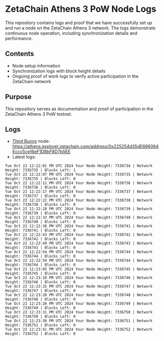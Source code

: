 # ZetaChain Athens 3 PoW Node Logs
This repository contains logs and proof that we have successfully set up and run a node on the ZetaChain Athens 3 network. The logs demonstrate continuous node operation, including synchronization details and performance.

## Contents
- Node setup information
- Synchronization logs with block height details
- Ongoing proof of work logs to verify active participation in the ZetaChain network

## Purpose
This repository serves as documentation and proof of participation in the ZetaChain Athens 3 PoW testnet.

## Logs

- [Third Bunny](https://thirdbunny.xyz/) node: https://athens.explorer.zetachain.com/address/0x225254d35dE666064Eccc5ce16eF1D8bF8D7b5EE
- Latest logs:
```
Tue Oct 22 12:22:01 PM UTC 2024 Your Node Height: 7336734 | Network Height: 7336735 | Blocks Left: 1
Tue Oct 22 12:22:07 PM UTC 2024 Your Node Height: 7336735 | Network Height: 7336735 | Blocks Left: 0
Tue Oct 22 12:22:12 PM UTC 2024 Your Node Height: 7336736 | Network Height: 7336736 | Blocks Left: 0
Tue Oct 22 12:22:17 PM UTC 2024 Your Node Height: 7336737 | Network Height: 7336737 | Blocks Left: 0
Tue Oct 22 12:22:22 PM UTC 2024 Your Node Height: 7336738 | Network Height: 7336738 | Blocks Left: 0
Tue Oct 22 12:22:28 PM UTC 2024 Your Node Height: 7336739 | Network Height: 7336739 | Blocks Left: 0
Tue Oct 22 12:22:33 PM UTC 2024 Your Node Height: 7336740 | Network Height: 7336740 | Blocks Left: 0
Tue Oct 22 12:22:38 PM UTC 2024 Your Node Height: 7336741 | Network Height: 7336741 | Blocks Left: 0
Tue Oct 22 12:22:43 PM UTC 2024 Your Node Height: 7336742 | Network Height: 7336742 | Blocks Left: 0
Tue Oct 22 12:22:49 PM UTC 2024 Your Node Height: 7336743 | Network Height: 7336743 | Blocks Left: 0
Tue Oct 22 12:22:54 PM UTC 2024 Your Node Height: 7336744 | Network Height: 7336744 | Blocks Left: 0
Tue Oct 22 12:22:59 PM UTC 2024 Your Node Height: 7336744 | Network Height: 7336744 | Blocks Left: 0
Tue Oct 22 12:23:05 PM UTC 2024 Your Node Height: 7336745 | Network Height: 7336745 | Blocks Left: 0
Tue Oct 22 12:23:10 PM UTC 2024 Your Node Height: 7336746 | Network Height: 7336746 | Blocks Left: 0
Tue Oct 22 12:23:15 PM UTC 2024 Your Node Height: 7336747 | Network Height: 7336747 | Blocks Left: 0
Tue Oct 22 12:23:20 PM UTC 2024 Your Node Height: 7336748 | Network Height: 7336748 | Blocks Left: 0
Tue Oct 22 12:23:26 PM UTC 2024 Your Node Height: 7336749 | Network Height: 7336749 | Blocks Left: 0
Tue Oct 22 12:23:31 PM UTC 2024 Your Node Height: 7336750 | Network Height: 7336750 | Blocks Left: 0
Tue Oct 22 12:23:36 PM UTC 2024 Your Node Height: 7336751 | Network Height: 7336751 | Blocks Left: 0
Tue Oct 22 12:23:41 PM UTC 2024 Your Node Height: 7336752 | Network Height: 7336752 | Blocks Left: 0
```

